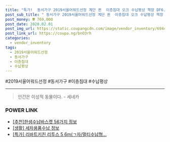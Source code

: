 ```yaml
--- 
title: "특가!  동서가구 2019서울어워드선정 계단 퀸  이층침대 오크 수납평상 책장 DF6..." 
post_sub_title: " 동서가구 2019서울어워드선정 계단 퀸  이층침대 오크 수납평상 책장 DF638551" 
post_money: ₩ 769,000 
post_date: 2020.02.01 
post_img_url: https://static.coupangcdn.com/image/vendor_inventory/694c/dd18304a9540a28a7da01f98fd54e0c32dea3601024e0c81a7d5c8753db2.jpg 
post_link_url: https://coupa.ng/bnO3rh 
categories: 
  - vendor_inventory 
tags: 
  - 2019서울어워드선정 
  - 동서가구 
  - 이층침대 
  - 수납평상 
--- 
```

  #2019서울어워드선정 #동서가구 #이층침대 #수납평상 
<hr> 

> 인간은 이성적 동물이다. - 세네카 


### POWER LINK

* <a href="https://blog.naver.com/fasyy4321/221785260695" target="_blank">[추천]한샘수납바스켓 56가지 정보</a>
* <a href="https://blog.naver.com/fasyy4321/221763835572" target="_blank"> [생활] 세차용품수납 정보 </a>
* <a href="https://blog.naver.com/sakai111/221786682116" target="_blank">[특가] 리바트키친 리투스 5 6m(ㄱ자/멀티수납형...</a>
